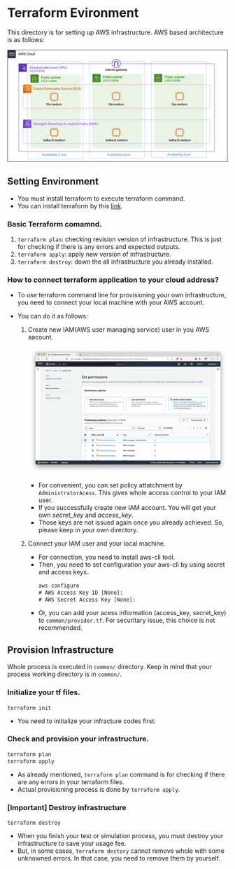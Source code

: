 # Terraform Evironment

This directory is for setting up AWS infrastructure. 
AWS based architecture is as follows:

<p text-align="center">
  <img alt="img.png" src="img/structure.png" width="700"/>
</p>

## Setting Environment

* You must install terraform to execute terraform command.
* You can install terraform by this [link](https://developer.hashicorp.com/terraform/tutorials/aws-get-started/install-cli).

### Basic Terraform comamnd.

1. `terraform plan`: checking revision version of infrastructure. This is just for checking if there is any errors and expected outputs.
2. `terraform apply`: apply new version of infrastructure. 
3. `terraform destroy`: down the all infrastructure you already installed.

### How to connect terraform application to your cloud address?

* To use terraform command line for provisioning your own infrastructure, you need to connect your local machine with your AWS account.
* You can do it as follows:

  1. Create new IAM(AWS user managing service) user in you AWS aacount.
   
      <p text-align="center">
        <img alt="img.png" src="img/aws_iam.png" width="700"/>
      </p>

      * For convenient, you can set policy attatchment by `AdministratorAcess`. This gives whole access control to your IAM user.
      * If you successfully create new IAM account. You will get your own *secret_key* and *access_key*.
      * Those keys are not issued again once you already achieved. So, please keep in your own directory.

  2. Connect your IAM user and your local machine.

       *  For connection, you need to install aws-cli tool.
       *  Then, you need to set configuration your aws-cli by using secret and access keys.
          ```shell
          aws configure
          # AWS Access Key ID [None]: 
          # AWS Secret Access Key [None]: 
          ```
       * Or, you can add your acess information (access_key, secret_key) to `common/provider.tf`. For securitary issue, this choice is not recommended.

## Provision Infrastructure

Whole process is executed in `common/` directory. Keep in mind that your process working directory is in `common/`.

### Initialize your tf files.

```shell
terraform init
```

* You need to initialize your infracture codes first.

### Check and provision your infrastructure.

```shell
terraform plan
terraform apply
```

* As already mentioned, `terraform plan` command is for checking if there are any errors in your terraform files.
* Actual provisioning process is done by `terraform apply`.

### \[Important\] Destroy infrastructure

```shell
terraform destroy
```

* When you finish your test or simulation process, you must destroy your infrastructure to save your usage fee.
* But, in some cases, `terraform destory` cannot remove whole with some unknowned errors. In that case, you need to remove them by yourself.
